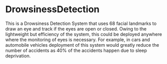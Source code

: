 # DrowsinessDetection
This is a Drowsiness Detection System that uses 68 facial landmarks to draw an eye and track if the eyes are open or closed. Owing to the lightweight but efficiency of the system, this could be deployed anywhere where the monitoring of eyes is necessary. For example, in cars and automobile vehicles deployment of this system would greatly reduce the number of accidents as 40% of the accidents happen due to sleep deprivation.
